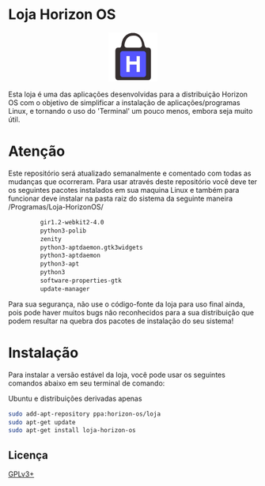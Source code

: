 # Loja Horizon OS
<p align="center">
<img src="https://raw.githubusercontent.com/Horizon-OS/Loja-Horizon-OS/master/Logo/loja-horizon.png" alt="Logo" width="100" >
</p>
Esta loja é uma das aplicações desenvolvidas para a distribuição Horizon OS com o objetivo de simplificar a instalação de aplicações/programas Linux, e tornando o uso do 'Terminal' um pouco menos, embora seja muito útil.






# Atenção
Este repositório será atualizado semanalmente e comentado com todas as mudanças que ocorreram.
Para usar através deste repositório você deve ter os seguintes pacotes instalados em sua maquina Linux e também para funcionar deve instalar na pasta raiz do sistema da seguinte maneira /Programas/Loja-HorizonOS/

```bash
         gir1.2-webkit2-4.0
         python3-polib
         zenity
         python3-aptdaemon.gtk3widgets
         python3-aptdaemon
         python3-apt
         python3
         software-properties-gtk
         update-manager
```

Para sua segurança, não use o código-fonte da loja para uso final ainda, pois pode haver muitos bugs não reconhecidos para a sua distribuição que podem resultar na quebra dos pacotes de instalação do seu sistema!

# Instalação
Para instalar a versão estável da loja, você pode usar os seguintes comandos abaixo em seu terminal de comando:

Ubuntu e distribuições derivadas apenas
```bash
sudo add-apt-repository ppa:horizon-os/loja
sudo apt-get update
sudo apt-get install loja-horizon-os
```

## Licença
[GPLv3+](https://www.gnu.org/licenses/gpl-3.0.pt-br.html)


